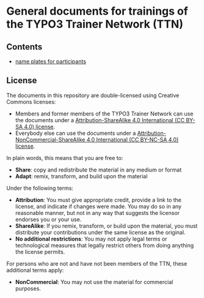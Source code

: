 # General documents for trainings of the TYPO3 Trainer Network (TTN)

## Contents

- [name plates for participants](name-plates/)

## License

The documents in this repository are double-licensed using Creative Commons
licenses:

- Members and former members of the TYPO3 Trainer Network can use the documents
  under a
  [Attribution-ShareAlike 4.0 International (CC BY-SA 4.0) license](https://creativecommons.org/licenses/by-sa/4.0/).
- Everybody else can use the documents under a
  [Attribution-NonCommercial-ShareAlike 4.0 International (CC BY-NC-SA 4.0) license](https://creativecommons.org/licenses/by-nc-sa/4.0/).

In plain words, this means that you are free to:
- **Share**: copy and redistribute the material in any medium or format
- **Adapt**: remix, transform, and build upon the material

Under the following terms:
- **Attribution**: You must give appropriate credit, provide a link to the
  license, and indicate if changes were made. You may do so in any reasonable
  manner, but not in any way that suggests the licensor endorses you or your
  use.
- **ShareAlike**: If you remix, transform, or build upon the material, you
  must distribute your contributions under the same license as the original.
- **No additional restrictions**: You may not apply legal terms or
  technological measures that legally restrict others from doing anything
  the license permits.

For persons who are not and have not been members of the TTN, these additional
terms apply:
- **NonCommercial**: You may not use the material for commercial purposes.
